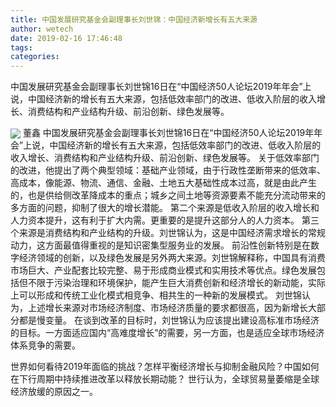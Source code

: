 ```yaml
---
title: 中国发展研究基金会副理事长刘世锦：中国经济新增长有五大来源
author: wetech
date: 2019-02-16 17:46:48
tags: 
categories: 
---
```

中国发展研究基金会副理事长刘世锦16日在“中国经济50人论坛2019年年会”上说，中国经济新的增长有五大来源，包括低效率部门的改进、低收入阶层的收入增长、消费结构和产业结构升级、前沿创新、绿色发展等。
<!-- more -->
<img align="center" border="0" src="https://imgcdn.yicai.com/uppics/images/2019/02/5315da3e78993d55c48fb3e5e448b9de.jpg" />
董鑫
中国发展研究基金会副理事长刘世锦16日在“中国经济50人论坛2019年年会”上说，中国经济新的增长有五大来源，包括低效率部门的改进、低收入阶层的收入增长、消费结构和产业结构升级、前沿创新、绿色发展等。
关于低效率部门的改进，他提出了两个典型领域：基础产业领域，由于行政性垄断带来的低效率、高成本，像能源、物流、通信、金融、土地五大基础性成本过高，就是由此产生的，也是供给侧改革降成本的重点；城乡之间土地等资源要素不能充分流动带来的多方面的问题，抑制了很大的增长潜能。
第二个来源是低收入阶层的收入增长和人力资本提升，这有利于扩大内需。更重要的是提升这部分人的人力资本。
第三个来源是消费结构和产业结构的升级。刘世锦认为，这是中国经济需求增长的常规动力，这方面最值得重视的是知识密集型服务业的发展。
前沿性创新特别是在数字经济领域的创新，以及绿色发展是另外两大来源。刘世锦解释称，中国具有消费市场巨大、产业配套比较完整、易于形成商业模式和实用技术等优点。绿色发展包括但不限于污染治理和环境保护，能产生巨大消费创新和经济增长的新动能，实际上可以形成和传统工业化模式相竞争、相共生的一种新的发展模式。
刘世锦认为，上述增长来源对市场经济制度、市场经济质量的要求都很高，因为新增长大部分都是慢变量。
在谈到改革的目标时，刘世锦认为应该提出建设高标准市场经济的目标。一方面适应国内“高难度增长”的需要，另一方面，也是适应全球市场经济体系竞争的需要。
 
 
世界如何看待2019年面临的挑战？怎样平衡经济增长与抑制金融风险？中国如何在下行周期中持续推进改革以释放长期动能？
世行认为，全球贸易量萎缩是全球经济放缓的原因之一。
